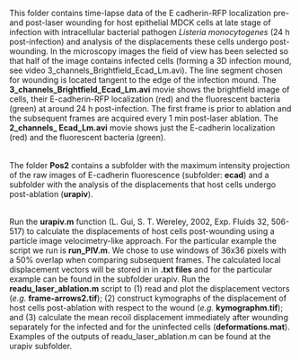 This folder contains time-lapse data of the E cadherin-RFP localization pre- and post-laser wounding for host epithelial MDCK cells at late stage of infection with intracellular bacterial pathogen *Listeria monocytogenes* (24 h post-infection) and analysis of the displacements these cells undergo post-wounding. In the microscopy images the field of view has been selected so that half of the image contains infected cells (forming a 3D infection mound, see video 3_channels_Brightfield_Ecad_Lm.avi). The line segment chosen for wounding is located tangent to the edge of the infection mound. 
The **3_channels_Brightfield_Ecad_Lm.avi** movie shows the brightfield image of cells, their E-cadherin-RFP localization (red) and the fluorescent bacteria (green) at around 24 h post-infection. The first frame is prior to ablation and the subsequent frames are acquired every 1 min post-laser ablation. The **2_channels_ Ecad_Lm.avi** movie shows just the E-cadherin localization (red) and the fluorescent bacteria (green).
###### 
The folder **Pos2** contains a subfolder with the maximum intensity projection of the raw images of E-cadherin fluorescence (subfolder: **ecad**) and a subfolder with the analysis of the displacements that host cells undergo post-ablation (**urapiv**).
###### 
Run the **urapiv.m** function (L. Gui, S. T. Wereley, 2002, Exp. Fluids 32, 506-517) to calculate the displacements of host cells post-wounding using a particle image velocimetry-like approach. For the particular example the script we run is **run_PIV.m**. We chose to use windows of 36x36 pixels with a 50% overlap when comparing subsequent frames. The calculated local displacement vectors will be stored in in **.txt files** and for the particular example can be found in the subfolder urapiv.
Run the **readu_laser_ablation.m** script to (1) read and plot the displacement vectors (*e.g.* **frame-arrows2.tif**); (2) construct kymographs of the displacement of host cells post-ablation with respect to the wound (*e.g.* **kymographm.tif**); and (3) calculate the mean recoil displacement immediately after wounding separately for the infected and for the uninfected cells (**deformations.mat**). Examples of the outputs of readu_laser_ablation.m can be found at the urapiv subfolder.

